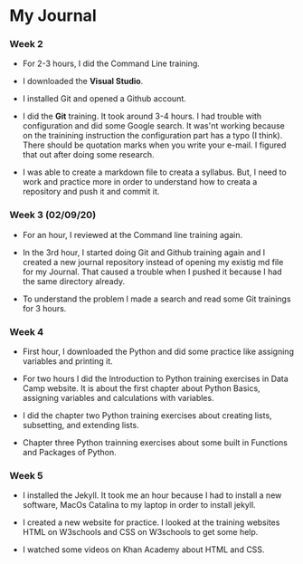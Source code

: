 # My Journal

### Week 2
 - For 2-3 hours, I did the Command Line training.
 
 - I downloaded the **Visual Studio**.

 - I installed Git and opened a Github account.

 - I did the **Git** training. It took around 3-4 hours. I had trouble with configuration and did some Google search. It was'nt working because on the trainining instruction the configuration part has a typo (I think). There should be quotation marks when you write your e-mail. I figured that out after doing some research.
 - I was able to create a markdown file to creata a syllabus. But, I need to work and practice more in order to understand how to creata a repository and push it and commit it.



 ### Week 3 (02/09/20)

 - For an hour, I reviewed at the Command line training again.

 - In the 3rd hour, I started doing Git and Github training again and I created a new journal repository instead of opening my existig md file for my Journal. That caused a trouble when I pushed it because I had the same directory already. 

 - To understand the problem I made a search and read some Git trainings for 3 hours. 

 ###  Week 4
- First hour, I downloaded the Python and did some practice like assigning variables and printing it.
 - For two hours I did the Introduction to Python training exercises in Data Camp website. It is about the first chapter about Python Basics, assigning variables and calculations with variables.

 - I did the chapter two Python training exercises about creating lists, subsetting, and extending lists.

 - Chapter three Python trainning exercises about some built in Functions and Packages of Python.


 ### Week 5

 - I installed the Jekyll. It took me an hour because I had to install a new software, MacOs Catalina to my laptop in order to install jekyll.

 - I created a new website for practice. I looked at the training websites HTML on W3schools and CSS on W3schools to get some help.

 - I watched some videos on Khan Academy about HTML and CSS.
